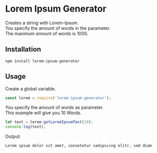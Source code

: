 Lorem Ipsum Generator
=====================
Creates a string with Lorem-Ipsum. <br>
You specify the amount of words in the parameter. <br>
The maximum amount of words is 1000. <br>

Installation
------------
```
npm install lorem-ipsum-generator
```

Usage
-----
Create a global variable.
```javascript
const lorem = require('lorem-ipsum-generator');
```

You specify the amount of words as parameter. <br>
This example will give you 10 Words.<br>
```javascript
let text = lorem.getLoremIpsumText(10);
console.log(text);
```
Output:
```
Lorem ipsum dolor sit amet, consetetur sadipscing elitr, sed diam
```
